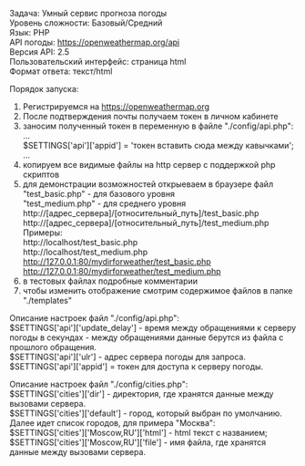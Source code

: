 Задача: Умный сервис прогноза погоды  
Уровень сложности: Базовый/Средний  
Язык: PHP  
API погоды: https://openweathermap.org/api  
Версия API: 2.5  
Пользовательский интерфейс: страница html  
Формат ответа: текст/html  
  
Порядок запуска:  
1) Регистрируемся на https://openweathermap.org  
2) После подтверждения почты получаем токен в личном кабинете  
3) заносим полученный токен в переменную в файле "./config/api.php":  
...  
$SETTINGS['api']['appid'] = 'токен вставить сюда между кавычками';  
...  
4) копируем все видимые файлы на http сервер с поддержкой php скриптов  
5) для демонстрации возможностей открыеваем в браузере файл  
"test_basic.php" - для базового уровня  
"test_medium.php" - для среднего уровня  
http://[адрес_сервера]/[относительный_путь]/test_basic.php  
http://[адрес_сервера]/[относительный_путь]/test_medium.php  
Примеры:  
http://localhost/test_basic.php  
http://localhost/test_medium.php  
http://127.0.0.1:80/mydirforweather/test_basic.php  
http://127.0.0.1:80/mydirforweather/test_medium.php  
6) в тестовых файлах подробные комментарии  
7) чтобы изменить отображение смотрим содержимое файлов в папке "./templates"
  
Описание настроек файл "./config/api.php":  
$SETTINGS['api']['update_delay'] - время между обращениями к серверу погоды в секундах - между обращениями данные берутся из файла с прошлого обращения.  
$SETTINGS['api']['ulr'] - адрес сервера погоды для запроса.  
$SETTINGS['api']['appid'] = токен для доступа к серверу погоды.  
  
Описание настроек файл "./config/cities.php":  
$SETTINGS['cities']['dir'] - директория, где хранятся данные между вызовами сервера.  
$SETTINGS['cities']['default'] - город, который выбран по умолчанию.  
Далее идет список городов, для примера "Москва":  
$SETTINGS['cities']['Moscow,RU']['html'] - html текст с названием;  
$SETTINGS['cities']['Moscow,RU']['file'] - имя файла, где хранятся данные между вызовами сервера.  
  
